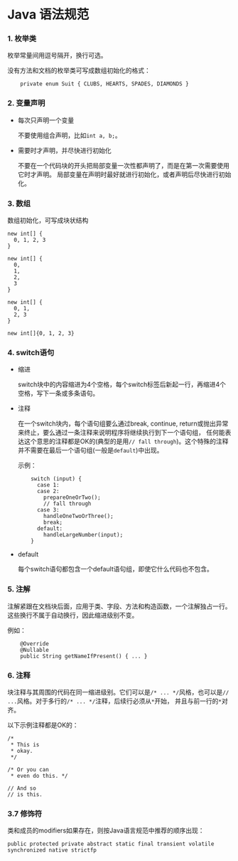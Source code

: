 # Java 语法规范

### 1. 枚举类

枚举常量间用逗号隔开，换行可选。

没有方法和文档的枚举类可写成数组初始化的格式：
```
    private enum Suit { CLUBS, HEARTS, SPADES, DIAMONDS }
```

### 2. 变量声明

- 每次只声明一个变量

    不要使用组合声明，比如`int a, b;`。
- 需要时才声明，并尽快进行初始化

    不要在一个代码块的开头把局部变量一次性都声明了，而是在第一次需要使用它时才声明。 
    局部变量在声明时最好就进行初始化，或者声明后尽快进行初始化。

### 3. 数组

数组初始化，可写成块状结构
```
new int[] {
  0, 1, 2, 3 
}

new int[] {
  0,
  1,
  2,
  3
}

new int[] {
  0, 1,
  2, 3
}

new int[]{0, 1, 2, 3}
```

### 4. switch语句

- 缩进

    switch块中的内容缩进为4个空格，每个switch标签后新起一行，再缩进4个空格，写下一条或多条语句。
- 注释

    在一个switch块内，每个语句组要么通过break, continue, return或抛出异常来终止，要么通过一条注释来说明程序将继续执行到下一个语句组， 
    任何能表达这个意思的注释都是OK的(典型的是用`// fall through`)。这个特殊的注释并不需要在最后一个语句组(一般是`default`)中出现。
    
    示例：
    ```
        switch (input) {
          case 1:
          case 2:
            prepareOneOrTwo();
            // fall through
          case 3:
            handleOneTwoOrThree();
            break;
          default:
            handleLargeNumber(input);
        }
    ```
 -  default
 
    每个switch语句都包含一个default语句组，即使它什么代码也不包含。
    
### 5. 注解

注解紧跟在文档块后面，应用于类、字段、方法和构造函数，一个注解独占一行。这些换行不属于自动换行，因此缩进级别不变。

例如：
```
    @Override
    @Nullable
    public String getNameIfPresent() { ... }
```

### 6. 注释

块注释与其周围的代码在同一缩进级别。它们可以是`/* ... */`风格，也可以是`// ...`风格。对于多行的`/* ... */`注释，后续行必须从`*`开始， 并且与前一行的`*`对齐。

以下示例注释都是OK的：
```
/*
 * This is                   
 * okay.                     
 */

/* Or you can
 * even do this. */

// And so  
// is this.
```

### 3.7 修饰符

类和成员的modifiers如果存在，则按Java语言规范中推荐的顺序出现：
```
public protected private abstract static final transient volatile synchronized native strictfp
```
